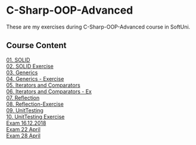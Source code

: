 # C-Sharp-OOP-Advanced
These are my exercises during C-Sharp-OOP-Advanced course in SoftUni.
## Course Content
[01. SOLID](https://github.com/Svetloslav15/C-Sharp-OOP-Advanced/tree/master/01.%20SOLID)</br>
[02. SOLID Exercise](https://github.com/Svetloslav15/C-Sharp-OOP-Advanced/tree/master/02.%20SOLID%20-%20Exercise)</br>
[03. Generics](https://github.com/Svetloslav15/C-Sharp-OOP-Advanced/tree/master/03.%20Generics)</br>
[04. Generics - Exercise](https://github.com/Svetloslav15/C-Sharp-OOP-Advanced/tree/master/04.%20Generics-Exercise)</br>
[05. Iterators and Comparators](https://github.com/Svetloslav15/C-Sharp-OOP-Advanced/tree/master/05.%20Iterators%20and%20Comparators)</br>
[06. Iterators and Comparators - Ex](https://github.com/Svetloslav15/C-Sharp-OOP-Advanced/tree/master/06.%20Iterators%20and%20Comparators%20-%20Ex)</br>
[07. Reflection](https://github.com/Svetloslav15/C-Sharp-OOP-Advanced/tree/master/07.%20Reflection)</br>
[08. Reflection-Exercise](https://github.com/Svetloslav15/C-Sharp-OOP-Advanced/tree/master/08.ReflectionExercise)</br>
[09. UnitTesting](https://github.com/Svetloslav15/C-Sharp-OOP-Advanced/tree/master/09.UnitTesting)</br>
[10. UnitTesting Exercise](https://github.com/Svetloslav15/C-Sharp-OOP-Advanced/tree/master/10.%20UnitTesting%20Exercise)</br>
[Exam 16.12.2018](https://github.com/Svetloslav15/C-Sharp-OOP-Advanced/tree/master/Exam%2016.12.2018)</br>
[Exam 22 April](https://github.com/Svetloslav15/C-Sharp-OOP-Advanced/tree/master/Exam%2022%20April)</br>
[Exam 28 April](https://github.com/Svetloslav15/C-Sharp-OOP-Advanced/tree/master/Exam%2028%20April)</br>
